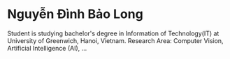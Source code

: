 # Nguyễn Đình Bảo Long

Student is studying bachelor's degree in Information of Technology(IT) at University of Greenwich, Hanoi, Vietnam. 
Research Area: Computer Vision, Artificial Intelligence (AI), ...

